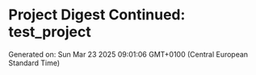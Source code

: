 # Project Digest Continued: test_project
Generated on: Sun Mar 23 2025 09:01:06 GMT+0100 (Central European Standard Time)

